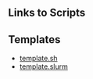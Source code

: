 ## Links to Scripts


## Templates
*  [template.sh](scripts/template.sh)
*  [template.slurm](scripts/template.slurm)
